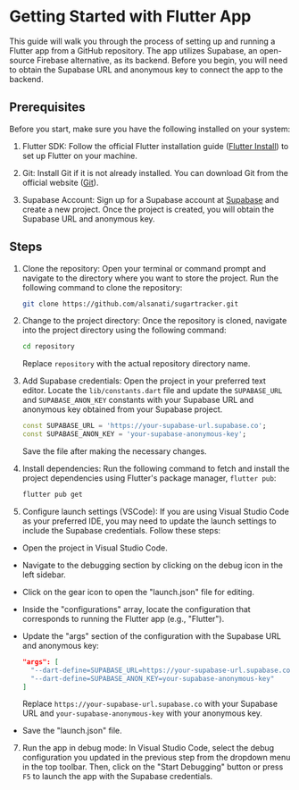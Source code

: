 # Getting Started with Flutter App

This guide will walk you through the process of setting up and running a Flutter app from a GitHub repository. The app utilizes Supabase, an open-source Firebase alternative, as its backend. Before you begin, you will need to obtain the Supabase URL and anonymous key to connect the app to the backend.

## Prerequisites

Before you start, make sure you have the following installed on your system:

1. Flutter SDK: Follow the official Flutter installation guide ([Flutter Install](https://flutter.dev/docs/get-started/install)) to set up Flutter on your machine.

2. Git: Install Git if it is not already installed. You can download Git from the official website ([Git](https://git-scm.com/downloads)).

3. Supabase Account: Sign up for a Supabase account at [Supabase](https://supabase.io) and create a new project. Once the project is created, you will obtain the Supabase URL and anonymous key.

## Steps

1. Clone the repository: Open your terminal or command prompt and navigate to the directory where you want to store the project. Run the following command to clone the repository:

   ```bash
   git clone https://github.com/alsanati/sugartracker.git
   ```

2. Change to the project directory: Once the repository is cloned, navigate into the project directory using the following command:

   ```bash
   cd repository
   ```

   Replace `repository` with the actual repository directory name.

3. Add Supabase credentials: Open the project in your preferred text editor. Locate the `lib/constants.dart` file and update the `SUPABASE_URL` and `SUPABASE_ANON_KEY` constants with your Supabase URL and anonymous key obtained from your Supabase project.

   ```dart
   const SUPABASE_URL = 'https://your-supabase-url.supabase.co';
   const SUPABASE_ANON_KEY = 'your-supabase-anonymous-key';
   ```

   Save the file after making the necessary changes.

4. Install dependencies: Run the following command to fetch and install the project dependencies using Flutter's package manager, `flutter pub`:

   ```bash
   flutter pub get
   ```
   
 6. Configure launch settings (VSCode): If you are using Visual Studio Code as your preferred IDE, you may need to update the launch settings to include the Supabase credentials. Follow these steps:

   - Open the project in Visual Studio Code.
   - Navigate to the debugging section by clicking on the debug icon in the left sidebar.
   - Click on the gear icon to open the "launch.json" file for editing.
   - Inside the "configurations" array, locate the configuration that corresponds to running the Flutter app (e.g., "Flutter").
   - Update the "args" section of the configuration with the Supabase URL and anonymous key:

     ```json
     "args": [
       "--dart-define=SUPABASE_URL=https://your-supabase-url.supabase.co",
       "--dart-define=SUPABASE_ANON_KEY=your-supabase-anonymous-key"
     ]
     ```

     Replace `https://your-supabase-url.supabase.co` with your Supabase URL and `your-supabase-anonymous-key` with your anonymous key.

   - Save the "launch.json" file.

7. Run the app in debug mode: In Visual Studio Code, select the debug configuration you updated in the previous step from the dropdown menu in the top toolbar. Then, click on the "Start Debugging" button or press `F5` to launch the app with the Supabase credentials.




